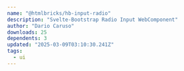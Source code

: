 ```yaml
---
name: "@htmlbricks/hb-input-radio"
description: "Svelte-Bootstrap Radio Input WebComponent"
author: "Dario Caruso"
downloads: 25
dependents: 3
updated: "2025-03-09T03:10:30.241Z"
tags: 
  - ui
---
```

